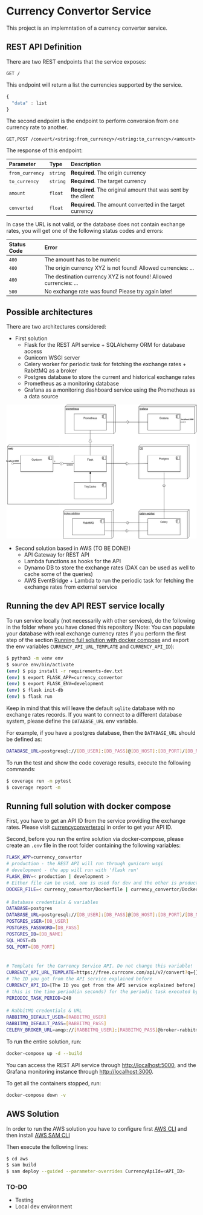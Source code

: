 # Currency Convertor Service

This project is an implemntation of a currency converter service.

## REST API Definition

There are two REST endpoints that the service exposes:

```http
GET /
```

This endpoint will return a list the currencies supported by the service.

```javascript
{
  "data" : list
}
```

The second endpoint is the endpoint to perform conversion from one currency rate to another.

```http
GET,POST /convert/<string:from_currency>/<string:to_currency>/<amount>
```

The response of this endpoint:


| Parameter | Type | Description |
| :--- | :--- | :--- |
| `from_currency` | `string` | **Required**. The origin currency |
| `to_currency` | `string` | **Required**. The target currency |
| `amount` | `float` | **Required**. The original amount that was sent by the client |
| `converted` | `float` | **Required**. The amount converted in the target currency |

In case the URL is not valid, or the database does not contain exchange rates, you will get one of the following status codes and errors:

| Status Code | Error |
| :--- | :--- |
| `400` | The amount has to be numeric |
| `400` | The origin currency XYZ is not found! Allowed currencies: ... |
| `400` | The destination currency XYZ is not found! Allowed currencies: ... |
| `500` | No exchange rate was found! Please try again later! |

## Possible architectures

There are two architectures considered:

- First solution
    * Flask for the REST API service + SQLAlchemy ORM for database access
    * Gunicorn WSGI server
    * Celery worker for periodic task for fetching the exchange rates + RabittMQ as a broker
    * Postgres database to store the current and historical exchange rates
    * Prometheus as a monitoring database
    * Grafana as a monitoring dashboard service using the Prometheus as a data source


![First Solution Architecture](https://github.com/nikolalazovski/currency_convertor/blob/main/images/diagram.png)


- Second solution based in AWS (TO BE DONE!)
    * API Gateway for REST API
    * Lambda functions as hooks for the API
    * Dynamo DB to store the exchange rates (DAX can be used as well to cache some of the queries)
    * AWS EventBridge + Lambda to run the periodic task for fetching the exchange rates from external service

## Running the dev API REST service locally

To run service locally (not necessarily with other services), do the following in the folder where you have cloned this repository (Note: You can populate your database with real exchange currency rates if you perform the first step of the section [Running full solution with docker compose](#running-full-solution-with-docker-compose) and export the env variables `CURRENCY_API_URL_TEMPLATE` and `CURRENCY_API_ID`):

```bash
$ python3 -m venv env
$ source env/bin/activate
(env) $ pip install -r requirements-dev.txt
(env) $ export FLASK_APP=currency_convertor
(env) $ export FLASK_ENV=development
(env) $ flask init-db
(env) $ flask run
```

Keep in mind that this will leave the default `sqlite` database with no exchange rates records.
If you want to connect to a different database system, please define the `DATABASE_URL` env variable.

For example, if you have a postgres database, then the `DATABASE_URL` should be defined as:

```bash
DATABASE_URL=postgresql://[DB_USER]:[DB_PASS]@[DB_HOST]:[DB_PORT]/[DB_NAME]
```

To run the test and show the code coverage results, execute the following commands:

```bash
$ coverage run -m pytest
$ coverage report -m
```

## Running full solution with docker compose

First, you have to get an API ID from the service providing the exchange rates. Please visit [currencyconverterapi](https://free.currencyconverterapi.com/) in order to get your API ID.


Second, before you run the entire solution via docker-compose, please create an `.env` file in the root folder containing the following variables:

```bash
FLASK_APP=currency_convertor
# production - the REST API will run through gunicorn wsgi
# development - the app will run with 'flask run'
FLASK_ENV=< production | development >
# Either file can be used, one is used for dev and the other is production optimized
DOCKER_FILE=< currency_convertor/Dockerfile | currency_convertor/Dockerfile.prod >

# Database credentials & variables
DATABASE=postgres
DATABASE_URL=postgresql://[DB_USER]:[DB_PASS]@[DB_HOST]:[DB_PORT]/[DB_NAME]
POSTGRES_USER=[DB_USER]
POSTGRES_PASSWORD=[DB_PASS]
POSTGRES_DB=[DB_NAME]
SQL_HOST=db
SQL_PORT=[DB_PORT]


# Template for the Currency Service API. Do not change this variable!
CURRENCY_API_URL_TEMPLATE=https://free.currconv.com/api/v7/convert?q={}_{}&compact=ultra&apiKey={}
# The ID you got from the API service explained before
CURRENCY_API_ID=[The ID you got from the API service explained before]
# this is the time period(in seconds) for the periodic task executed by celery worker
PERIODIC_TASK_PERIOD=240

# RabbitMQ credentials & URL
RABBITMQ_DEFAULT_USER=[RABBITMQ_USER]
RABBITMQ_DEFAULT_PASS=[RABBITMQ_PASS]
CELERY_BROKER_URL=amqp://[RABBITMQ_USER]:[RABBITMQ_PASS]@broker-rabbitmq//

```

To run the entire solution, run:

```bash
docker-compose up -d --build
```

You can access the REST API service through [http://localhost:5000](http://localhost:5000), and the Grafana monitoring instance through [http://localhost:3000](http://localhost:3000).


To get all the containers stopped, run:

```bash
docker-compose down -v
```

## AWS Solution

In order to run the AWS solution you have to configure first [AWS CLI](https://docs.aws.amazon.com/cli/latest/userguide/cli-configure-files.html) and then install [AWS SAM CLI](https://docs.aws.amazon.com/serverless-application-model/latest/developerguide/serverless-sam-cli-install-linux.html)

Then execute the following lines:

```bash
$ cd aws
$ sam build
$ sam deploy --guided --parameter-overrides CurrencyApiId=<API_ID>
```

### TO-DO

- Testing
- Local dev environment
